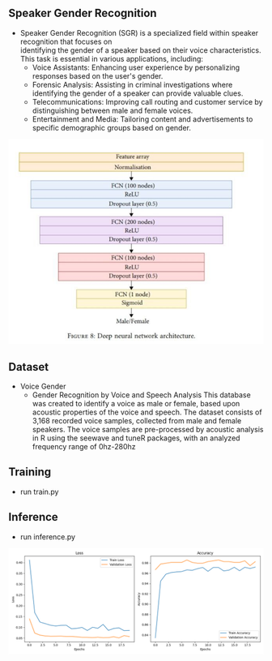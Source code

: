 ## Speaker Gender Recognition
- Speaker Gender Recognition (SGR) is a specialized field within speaker recognition that focuses on  
  identifying the gender of a speaker based on their voice characteristics. This task is essential in various applications, including:
    - Voice Assistants: Enhancing user experience by personalizing responses based on the user's gender.
    - Forensic Analysis: Assisting in criminal investigations where identifying the gender of a speaker can 
      provide valuable clues.
    - Telecommunications: Improving call routing and customer service by distinguishing between male and 
      female voices.
    - Entertainment and Media: Tailoring content and advertisements to specific demographic groups based on 
      gender.


![Model](media/model.jpg)

## Dataset 
- Voice Gender
  - Gender Recognition by Voice and Speech Analysis
    This database was created to identify a voice as male or female, based upon acoustic properties of the voice and speech. The dataset consists of 3,168 recorded voice samples, collected from male and female speakers. The voice samples are pre-processed by acoustic analysis in R using the seewave and tuneR packages, with an analyzed frequency range of 0hz-280hz

## Training 
- run train.py

## Inference
- run inference.py

![Training Plot](media/training_plot.png)


 
